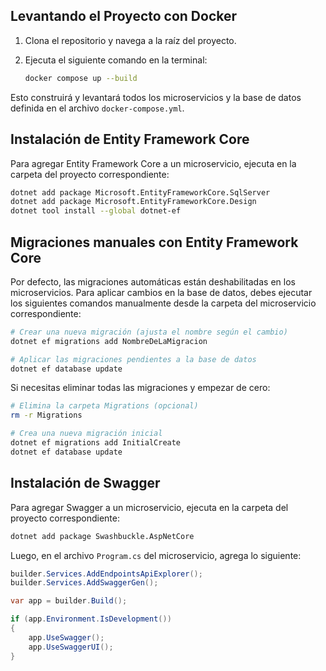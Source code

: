 ## Levantando el Proyecto con Docker

1. Clona el repositorio y navega a la raíz del proyecto.
2. Ejecuta el siguiente comando en la terminal:

   ```sh
   docker compose up --build
   ```

Esto construirá y levantará todos los microservicios y la base de datos definida en el archivo `docker-compose.yml`.

## Instalación de Entity Framework Core

Para agregar Entity Framework Core a un microservicio, ejecuta en la carpeta del proyecto correspondiente:

```sh
dotnet add package Microsoft.EntityFrameworkCore.SqlServer
dotnet add package Microsoft.EntityFrameworkCore.Design
dotnet tool install --global dotnet-ef
```

## Migraciones manuales con Entity Framework Core

Por defecto, las migraciones automáticas están deshabilitadas en los microservicios. Para aplicar cambios en la base de datos, debes ejecutar los siguientes comandos manualmente desde la carpeta del microservicio correspondiente:

```sh
# Crear una nueva migración (ajusta el nombre según el cambio)
dotnet ef migrations add NombreDeLaMigracion

# Aplicar las migraciones pendientes a la base de datos
dotnet ef database update
```

Si necesitas eliminar todas las migraciones y empezar de cero:

```sh
# Elimina la carpeta Migrations (opcional)
rm -r Migrations

# Crea una nueva migración inicial
dotnet ef migrations add InitialCreate
dotnet ef database update
```

## Instalación de Swagger

Para agregar Swagger a un microservicio, ejecuta en la carpeta del proyecto correspondiente:

```sh
dotnet add package Swashbuckle.AspNetCore
```

Luego, en el archivo `Program.cs` del microservicio, agrega lo siguiente:

```csharp
builder.Services.AddEndpointsApiExplorer();
builder.Services.AddSwaggerGen();

var app = builder.Build();

if (app.Environment.IsDevelopment())
{
	app.UseSwagger();
	app.UseSwaggerUI();
}
```
